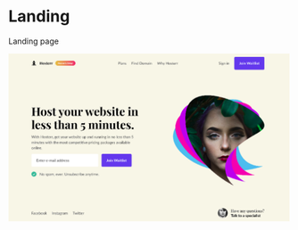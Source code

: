 # Landing 
Landing page

<!-- [!screenshoot] {Design/Landing Page - Desktop View.png} -->


<!-- ![Screenshot](Design/Landing Page - Desktop View.png) -->

<!-- Landing Page - Desktop View.png -->

![alt text](https://github.com/sadafamininia99/Land-/blob/master/Design/desktopimg.png)
